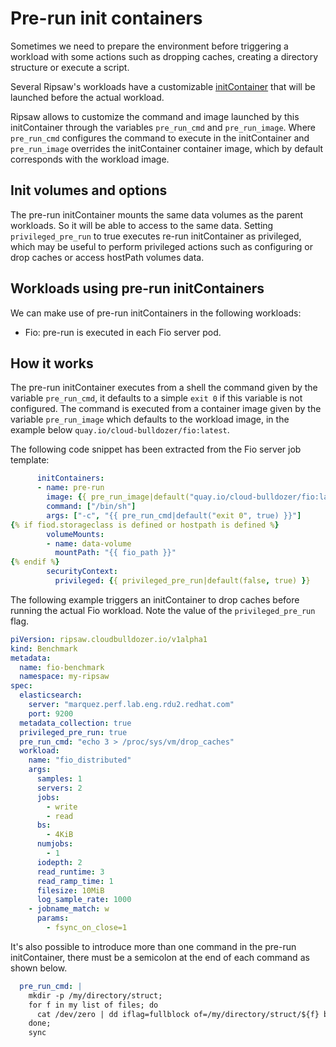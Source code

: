 # Pre-run init containers

Sometimes we need to prepare the environment before triggering a workload with some actions such as dropping caches, creating a directory structure or execute a script.

Several Ripsaw's workloads have a customizable [initContainer](https://kubernetes.io/docs/concepts/workloads/pods/init-containers/) that will be launched before the actual workload.

Ripsaw allows to customize the command and image launched by this initContainer through the variables `pre_run_cmd` and `pre_run_image`. Where `pre_run_cmd` configures the
command to execute in the initContainer and `pre_run_image` overrides the initContainer container image, which by default corresponds with the workload image.

## Init volumes and options

The pre-run initContainer mounts the same data volumes as the parent workloads. So it will be able to access to the same data.
Setting `privileged_pre_run` to true executes re-run initContainer as privileged, which may be useful to perform privileged actions such as configuring or drop caches or access hostPath volumes data.

## Workloads using pre-run initContainers

We can make use of pre-run initContainers in the following workloads:

- Fio: pre-run is executed in each Fio server pod.

## How it works

The pre-run initContainer executes from a shell the command given by the variable `pre_run_cmd`, it defaults to a simple `exit 0` if this variable is not configured.
The command is executed from a container image given by the variable `pre_run_image` which defaults to the workload image, in the example below `quay.io/cloud-bulldozer/fio:latest`.

The following code snippet has been extracted from the Fio server job template:

```yaml
      initContainers:
      - name: pre-run
        image: {{ pre_run_image|default("quay.io/cloud-bulldozer/fio:latest", true) }}
        command: ["/bin/sh"]
        args: ["-c", "{{ pre_run_cmd|default("exit 0", true) }}"]
{% if fiod.storageclass is defined or hostpath is defined %}
        volumeMounts:
        - name: data-volume
          mountPath: "{{ fio_path }}"
{% endif %}
        securityContext:
          privileged: {{ privileged_pre_run|default(false, true) }}
```

The following example triggers an initContainer to drop caches before running the actual Fio workload. Note the value of the `privileged_pre_run` flag.


```yaml
piVersion: ripsaw.cloudbulldozer.io/v1alpha1
kind: Benchmark
metadata:
  name: fio-benchmark
  namespace: my-ripsaw
spec:
  elasticsearch:
    server: "marquez.perf.lab.eng.rdu2.redhat.com"
    port: 9200
  metadata_collection: true
  privileged_pre_run: true
  pre_run_cmd: "echo 3 > /proc/sys/vm/drop_caches"
  workload:
    name: "fio_distributed"
    args:
      samples: 1
      servers: 2
      jobs:
        - write
        - read
      bs:
        - 4KiB
      numjobs:
        - 1
      iodepth: 2
      read_runtime: 3
      read_ramp_time: 1
      filesize: 10MiB
      log_sample_rate: 1000
    - jobname_match: w
      params:
        - fsync_on_close=1
```

It's also possible to introduce more than one command in the pre-run initContainer, there must be a semicolon at the end of each command as shown below.

```yaml
  pre_run_cmd: |
    mkdir -p /my/directory/struct;
    for f in my list of files; do
      cat /dev/zero | dd iflag=fullblock of=/my/directory/struct/${f} bs=1024K count=10;
    done;
    sync
```

